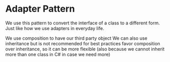 ﻿# Adapter Pattern
We use this pattern to convert the interface of a class to a different form.
Just like how we use adapters in everyday life.

We use composition to have our third party object
We can also use inheritance but is not recommended for best practices favor composition over inheritance, 
so it can be more flexible (also because we cannot inherit more than one class in C# in case we need more)

